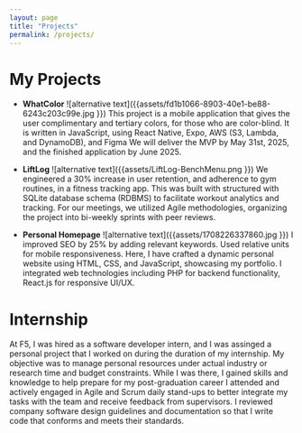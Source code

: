 ```yaml
---
layout: page
title: "Projects"
permalink: /projects/
---
```


# My Projects

- **WhatColor**
  ![alternative text]({{assets/fd1b1066-8903-40e1-be88-6243c203c99e.jpg }})
  This project is a mobile application that gives the user complimentary and tertiary colors, for those who are color-blind.
  It is written in JavaScript, using React Native, Expo, AWS (S3, Lambda, and DynamoDB), and Figma
  We will deliver the MVP by May 31st, 2025, and the finished application by June 2025.

- **LiftLog**
  ![alternative text]({{assets/LiftLog-BenchMenu.png }})
  We engineered a 30% increase in user retention, and adherence to gym routines, in a fitness tracking app.
  This was built with structured with SQLite database schema (RDBMS) to facilitate workout analytics and tracking.
  For our meetings, we utilized Agile methodologies, organizing the project into bi-weekly sprints with peer reviews.

- **Personal Homepage**
  ![alternative text]({{assets/1708226337860.jpg }})
  I improved SEO by 25% by adding relevant keywords. Used relative units for mobile responsiveness. 
  Here, I have crafted a dynamic personal website using HTML, CSS, and JavaScript, showcasing my portfolio.
  I integrated web technologies including PHP for backend functionality, React.js for responsive UI/UX.
  
# Internship
  At F5, I was hired as a software developer intern, and I was assinged a personal project that I worked on during the duration of my internship.
  My objective was to manage personal resources under actual industry or research time and budget constraints.
  While I was there, I gained skills and knowledge to help prepare for my post-graduation career
  I attended and actively engaged in Agile and Scrum daily stand-ups to better integrate my tasks with the team and receive feedback from supervisors.
  I reviewed company software design guidelines and documentation so that I write code that conforms and meets their standards.
